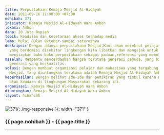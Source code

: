 ```yaml
---
title: Perpustakaan Remaja Mesjid Al-Hidayah
date: 2011-09-16 11:08:00 +07:00
nohibah: 371
inisiator: Remaja Mesjid Al-Hidayah Wara Ambon
lokasi: Ambon
dana: 20 Juta Rupiah
topik: Keadilan dan kesetaraan akses terhadap media
lama: Mulai Bulan Oktober-sampai seterusnya
deskripsi: Dengan adanya perpustakaan Mesjid,Kami akan merekrut pelajar,maupun mahasiswa
  yang berdomisi disekitar lingkungan kita libatkan dan mengajak untuk berkarya dengan
  menyiapkan buku-buku perpustakaan sebagai paduan,referensi yang memotivasi mereka.
masalah: Membantu mencerdaskan bangsa terutama generasi pemuda, yang bisa menghasilkan
  generasi yang berkualitas.
solusi: Dengan membuat organisasi pelajar dan mahasiswa yang tergabung dalam Remaja
  Mesjid. Yang diuntungkan terutama adalah Remaja Mesjid Al-Hidayah Ambon.
keberhasilan: Dengan melihat Ide-Ide dan pemikiran yang timbul karena melihat situasi
  atau keadaan di lingkungan Masyarakat sekarang ini.
organisasi: Remaja Mesjid Al-Hidayah Wara Ambon
diuntungkan: Remaja Mesjid Al-Hidayah Wara Ambon
layout: hibahcmb
---
```


![371](/static/img/hibahcmb/371.png){: .img-responsive }{: width="371" }

### {{ page.nohibah }} - {{ page.title }}

---
